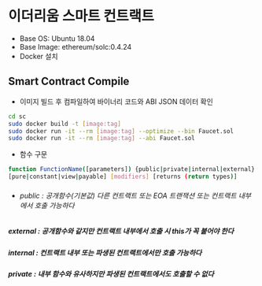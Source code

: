# 이더리움 스마트 컨트랙트


- Base OS: Ubuntu 18.04
- Base Image:  ethereum/solc:0.4.24 
- Docker 설치



## Smart Contract Compile

 * 이미지 빌드 후 컴파일하여 바이너리 코드와 ABI JSON 데이터 확인

```sh
cd sc
sudo docker build -t [image:tag]
sudo docker run -it --rm [image:tag] --optimize --bin Faucet.sol
sudo docker run -it --rm [image:tag] --abi Faucet.sol
```

 * 함수 구문

```sh
function FunctionName([parameters]) {public|private|internal|external}
[pure|constant|view|payable] [modifiers] [returns (return types)]
```

- ###### public : 공개함수(기본값) 다른 컨트랙트 또는 EOA 트랜잭션 또는 컨트랙트 내부에서 호출 가능하다
##### external : 공개함수와 같지만 컨트랙트 내부에서 호출 시 this가 꼭 붙어야 한다
##### internal : 컨트랙트 내부 또는 파생된 컨트랙트에서만 호출 가능하다
##### private : 내부 함수와 유사하지만 파생된 컨트랙트에서도 호출할 수 없다
